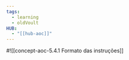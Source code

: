 ```yaml
---
tags:
  - learning
  - oldVoult
HUB:
  - "[[hub-aoc]]"
---
```

#![[concept-aoc-5.4.1 Formato das instruções]]


